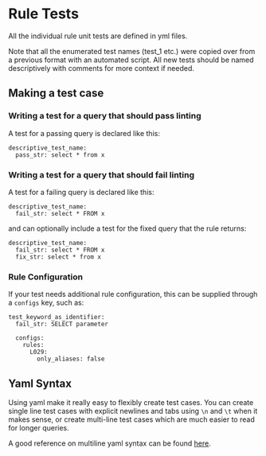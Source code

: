# Rule Tests

All the individual rule unit tests are defined in yml files.

Note that all the enumerated test names (test_1 etc.) were copied over from a previous format with an automated script. All new tests should be named descriptively with comments for more context if needed.

## Making a test case

### Writing a test for a query that should pass linting

A test for a passing query is declared like this:

```
descriptive_test_name:
  pass_str: select * from x
```

### Writing a test for a query that should fail linting

A test for a failing query is declared like this:

```
descriptive_test_name:
  fail_str: select * FROM x
```

and can optionally include a test for the fixed query that the rule returns:

```
descriptive_test_name:
  fail_str: select * FROM x
  fix_str: select * from x
```

### Rule Configuration

If your test needs additional rule configuration, this can be supplied through a `configs` key, such as:

```
test_keyword_as_identifier:
  fail_str: SELECT parameter

  configs:
    rules:
      L029:
        only_aliases: false
```

## Yaml Syntax

Using yaml make it really easy to flexibly create test cases. You can create single line test cases with explicit newlines and tabs using `\n` and `\t` when it makes sense, or create multi-line test cases which are much easier to read for longer queries.

A good reference on multiline yaml syntax can be found [here](https://yaml-multiline.info/).

